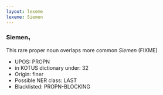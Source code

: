 ```yaml
---
layout: lexeme
lexeme: Siemen
---
```


###  Siemen₁

This rare proper noun overlaps more common *Siemen* (FIXME)
* UPOS:  PROPN
* in KOTUS dictionary under:  32
* Origin:  finer
* Possible NER class:  LAST
* Blacklisted:  PROPN-BLOCKING

